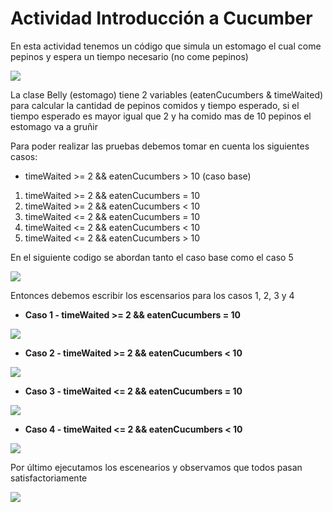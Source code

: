 # Actividad Introducción a Cucumber

En esta actividad tenemos un código que simula un estomago el cual come pepinos y espera un tiempo necesario (no come pepinos)

![](images/img1.png)

La clase Belly (estomago) tiene 2 variables (eatenCucumbers & timeWaited) para calcular la cantidad de pepinos comidos y tiempo esperado, si el tiempo esperado es mayor igual que 2 y ha comido mas de 10 pepinos el estomago va a gruñir

Para poder realizar las pruebas debemos tomar en cuenta los siguientes casos:

- timeWaited >= 2 && eatenCucumbers > 10 (caso base)
1. timeWaited >= 2 && eatenCucumbers = 10 
2. timeWaited >= 2 && eatenCucumbers < 10
3. timeWaited <= 2 && eatenCucumbers = 10
4. timeWaited <= 2 && eatenCucumbers < 10
5. timeWaited <= 2 && eatenCucumbers > 10

En el siguiente codigo se abordan tanto el caso base como el caso 5

![](images/img2.png)

Entonces debemos escribir los escensarios para los casos 1, 2, 3 y 4

- **Caso 1 - timeWaited >= 2 && eatenCucumbers = 10**

![](images/img3.png)

- **Caso 2 - timeWaited >= 2 && eatenCucumbers < 10**

![](images/img4.png)

- **Caso 3 - timeWaited <= 2 && eatenCucumbers = 10**

![](images/img5.png)

- **Caso 4 - timeWaited <= 2 && eatenCucumbers < 10**

![](images/img6.png)

Por último ejecutamos los escenearios y observamos que todos pasan satisfactoriamente

![](images/img7.png)



